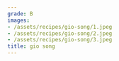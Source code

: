 ```yaml
---
grade: B
images:
- /assets/recipes/gio-song/1.jpeg
- /assets/recipes/gio-song/2.jpeg
- /assets/recipes/gio-song/3.jpeg
title: gio song
---
```

<!-- stub -->
<!-- endstub -->